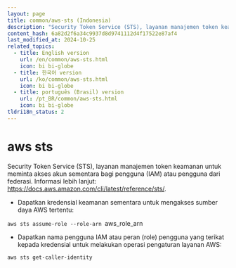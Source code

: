 ```yaml
---
layout: page
title: common/aws-sts (Indonesia)
description: "Security Token Service (STS), layanan manajemen token keamanan untuk meminta akses akun sementara bagi pengguna (IAM) atau pengguna dari federasi."
content_hash: 6a82d2f6a34c9937d8d9741112d4f17522e87af4
last_modified_at: 2024-10-25
related_topics:
  - title: English version
    url: /en/common/aws-sts.html
    icon: bi bi-globe
  - title: 한국어 version
    url: /ko/common/aws-sts.html
    icon: bi bi-globe
  - title: português (Brasil) version
    url: /pt_BR/common/aws-sts.html
    icon: bi bi-globe
tldri18n_status: 2
---
```

# aws sts

Security Token Service (STS), layanan manajemen token keamanan untuk meminta akses akun sementara bagi pengguna (IAM) atau pengguna dari federasi.
Informasi lebih lanjut: <https://docs.aws.amazon.com/cli/latest/reference/sts/>.

- Dapatkan kredensial keamanan sementara untuk mengakses sumber daya AWS tertentu:

`aws sts assume-role --role-arn `<span class="tldr-var badge badge-pill bg-dark-lm bg-white-dm text-white-lm text-dark-dm font-weight-bold">aws_role_arn</span>

- Dapatkan nama pengguna IAM atau peran (role) pengguna yang terikat kepada kredensial untuk melakukan operasi pengaturan layanan AWS:

`aws sts get-caller-identity`
